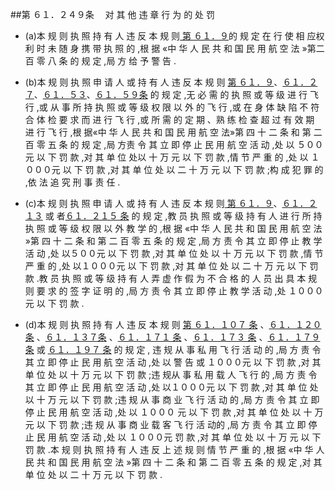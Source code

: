 ##第 ６１．２４９条 　对 其 他 违 章 行 为 的 处 罚 

- (a)本 规 则 执 照 持 有 人 违 反 本 规 则[ 第 ６１．９](CCAR.61.9.MD)的 规 定 在 行 使 相 应权 利 时 未 随 身 携 带 执 照 的 ,根 据 «中 华 人 民 共 和 国 民 用 航 空 法 »第二 百 零 八 条 的 规 定 ,局 方 给 予 警 告 .

- (b)本 规 则 执 照 申 请 人 或 持 有 人 违 反 本 规 则 [第 ６１．９](CCAR.61.9.MD)、[６１．２７](CCAR.61.27.MD)、[６１．５３](CCAR.61.53.MD)、[６１．５９条](CCAR.61.59.MD) 的 规 定 ,无 必 需 的 执 照 或 等 级 进 行 飞 行 ,或 从 事 所 持 执 照 或 等 级 权 限 以 外 的 飞 行 ,或 在 身 体 缺 陷 不 符 合 体 检 要 求 而 进 行 飞 行 ,或 所 需 的 定 期 、熟 练 检 查 超 过 有 效 期 进 行 飞 行 ,根 据«中 华 人 民 共 和 国 民 用 航 空 法»第 四 十 二 条 和 第 二 百 零 五 条 的 规 定 ,局 方责 令 其 立 即 停 止 民 用 航 空 活 动 ,处 以 ５００元 以 下 罚 款 ,对 其 单 位 处以 十 万 元 以 下 罚 款 ,情 节 严 重 的 ,处 以 １０００元 以 下 罚 款 ,对 其 单 位 处 以 二 十 万 元 以 下 罚 款 ;构 成 犯 罪 的 ,依 法 追 究 刑 事 责 任 .

- (c)本 规 则 执 照 申 请 人 或 持 有 人 违 反 本 规 则[ 第 ６１．９](CCAR.61.9.MD)、[６１．２１３](CCAR.61.213.MD) 或 者[６１．２１５ 条](CCAR.61.215.MD) 的 规 定 ,教 员 执 照 或 等 级 持 有 人 进 行 所 持 执 照 或 等 级 权 限 以 外 教 学 的 ,根 据 «中 华 人 民 共 和 国 民 用 航 空 法 »第 四 十 二 条 和 第 二 百 零 五 条 的 规 定 ,局 方 责 令 其 立 即 停 止 教 学 活 动 ,处 以５００元 以 下 罚 款 ,对 其 单 位 处 以 十 万 元 以 下 罚 款 ,情 节 严 重 的 ,处 以１０００元 以 下 罚 款 ,对 其 单 位 处 以 二 十 万 元 以 下 罚 款 .教 员 执 照 或 等 级 持 有 人 弄 虚 作 假 为 不 合 格 的 人 员 出 具 本 规 则 要 求 的 签 字 证 明 的 ,局 方 责 令 其 立 即 停 止 教 学 活 动 ,处 １０００元 以 下 罚 款 .

- (d)本 规 则 执 照 持 有 人 违 反 本 规 则 [第 ６１．１０７ 条](CCAR.61.107.MD) 、[６１．１２０ 条](CCAR.61.120.MD) 、[６１．１３７条](CCAR.61.137.MD) 、[６１．１７１ 条](CCAR.61.171.MD) 、[６１．１７３ 条](CCAR.61.173.MD) 、[６１．１７９ 条](CCAR.61.179.MD) 或 [６１．１９７ 条](CCAR.61.197.MD) 的 规 定 , 违 规 从 事 私 用 飞 行 活 动 的 ,局 方 责 令 其 立 即 停 止 民 用 航 空 活 动 ,处 以 警 告 或 １０００元 以 下 罚 款 ,对 其 单 位 处 以 十 万 元 以 下 罚 款 ;违 规从 事 私 用 载 人 飞 行 的 ,局 方 责 令 其 立 即 停 止 民 用 航 空 活 动 ,处 以１０００元 以 下 罚 款 ,对 其 单 位 处 以 十 万 元 以 下 罚 款 ;违 规 从 事 商 业 飞 行 活 动 的 ,局 方 责 令 其 立 即 停 止 民 用 航 空 活 动 ,处 以 １０００ 元 以 下 罚 款 ,对 其 单 位 处 以 十 万 元 以 下 罚 款 ;违 规 从 事 商 业 载 客 飞 行 活 动的 ,局 方 责 令 其 立 即 停 止 民 用 航 空 活 动 ,处 以 １０００元 罚 款 ,对 其 单 位 处 以 十 万 元 以 下 罚 款 .本 规 则 执 照 持 有 人 违 反 上 述 规 则 情 节 严 重 的 ,根 据 «中 华 人 民 共 和 国 民 用 航 空 法 »第 四 十 二 条 和 第 二 百 零 五 条 的 规 定 ,对 其 单 位 处 以 二 十 万 元 以 下 罚 款 .

